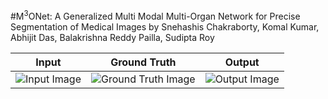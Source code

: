 #M<sup>3</sup>ONet: A Generalized Multi Modal Multi-Organ Network for Precise Segmentation of Medical Images
by Snehashis Chakraborty, Komal Kumar, Abhijit Das, Balakrishna Reddy Pailla, Sudipta Roy


| Input | Ground Truth | Output |
|:-----------:|:--------:|:------------:|
| ![Input Image](https://github.com/Snehashis100/M3ONet/blob/main/media/input_imgs.gif)| ![Ground Truth Image](https://github.com/Snehashis100/M3ONet/blob/main/media/gt_imgs.gif) | ![Output Image](https://github.com/Snehashis100/M3ONet/blob/main/media/output_imgs.gif) |


